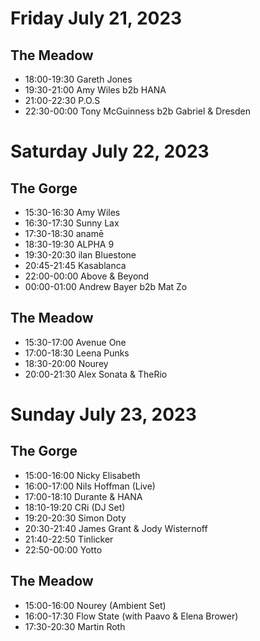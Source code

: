 # Friday July 21, 2023

## The Meadow

- 18:00-19:30 Gareth Jones
- 19:30-21:00 Amy Wiles b2b HANA
- 21:00-22:30 P.O.S
- 22:30-00:00 Tony McGuinness b2b Gabriel & Dresden

# Saturday July 22, 2023

## The Gorge

- 15:30-16:30 Amy Wiles
- 16:30-17:30 Sunny Lax
- 17:30-18:30 anamē
- 18:30-19:30 ALPHA 9
- 19:30-20:30 ilan Bluestone
- 20:45-21:45 Kasablanca
- 22:00-00:00 Above & Beyond
- 00:00-01:00 Andrew Bayer b2b Mat Zo

## The Meadow

- 15:30-17:00 Avenue One
- 17:00-18:30 Leena Punks
- 18:30-20:00 Nourey
- 20:00-21:30 Alex Sonata & TheRio

# Sunday July 23, 2023

## The Gorge

- 15:00-16:00 Nicky Elisabeth
- 16:00-17:00 Nils Hoffman (Live)
- 17:00-18:10 Durante & HANA
- 18:10-19:20 CRi (DJ Set)
- 19:20-20:30 Simon Doty
- 20:30-21:40 James Grant & Jody Wisternoff
- 21:40-22:50 Tinlicker
- 22:50-00:00 Yotto

## The Meadow

- 15:00-16:00 Nourey (Ambient Set)
- 16:00-17:30 Flow State (with Paavo & Elena Brower)
- 17:30-20:30 Martin Roth
